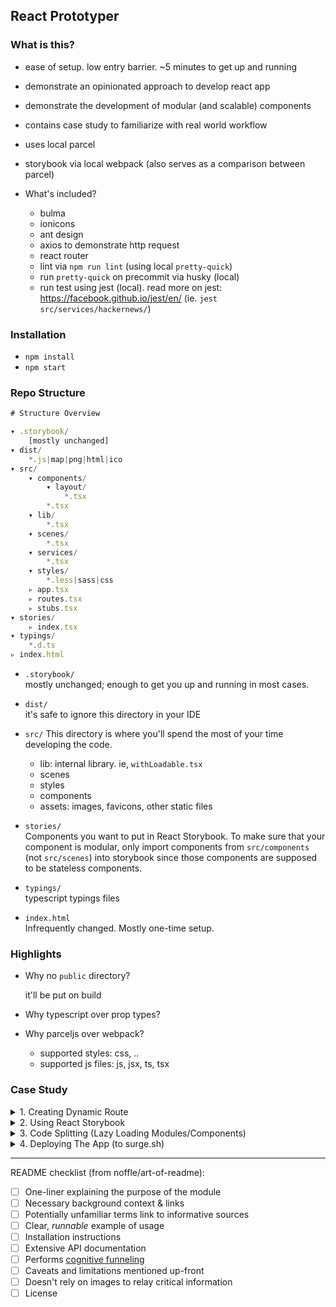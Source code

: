 ## React Prototyper

### What is this?

* ease of setup. low entry barrier. ~5 minutes to get up and running
* demonstrate an opinionated approach to develop react app
* demonstrate the development of modular (and scalable) components
* contains case study to familiarize with real world workflow
* uses local parcel
* storybook via local webpack (also serves as a comparison between parcel)

* What's included?
  * bulma
  * ionicons
  * ant design
  * axios to demonstrate http request
  * react router
  * lint via `npm run lint` (using local `pretty-quick`)
  * run `pretty-quick` on precommit via husky (local)
  * run test using jest (local). read more on jest: https://facebook.github.io/jest/en/ (ie. `jest src/services/hackernews/`)

### Installation

* `npm install`
* `npm start`

### Repo Structure

```js
# Structure Overview

▾ .storybook/
    [mostly unchanged]
▾ dist/
    *.js|map|png|html|ico
▾ src/
    ▾ components/
        ▾ layout/
            *.tsx
        *.tsx
    ▾ lib/
        *.tsx
    ▾ scenes/
        *.tsx
    ▾ services/
        *.tsx
    ▾ styles/
        *.less|sass|css
    ▹ app.tsx
    ▹ routes.tsx
    ▹ stubs.tsx
▾ stories/
    ▹ index.tsx
▾ typings/
    *.d.ts
▹ index.html
```

* `.storybook/`  
  mostly unchanged; enough to get you up and running in most cases.

* `dist/`  
  it's safe to ignore this directory in your IDE

* `src/`
  This directory is where you'll spend the most of your time developing the code.

  * lib: internal library. ie, `withLoadable.tsx`
  * scenes
  * styles
  * components
  * assets: images, favicons, other static files

* `stories/`  
  Components you want to put in React Storybook. To make sure that your component is modular, only import components from `src/components` (not `src/scenes`) into storybook since those components are supposed to be stateless components.

* `typings/`  
  typescript typings files

* `index.html`  
  Infrequently changed. Mostly one-time setup.

### Highlights

* Why no `public` directory?

  it'll be put on build

* Why typescript over prop types?
* Why parceljs over webpack?
  * supported styles: css, ..
  * supported js files: js, jsx, ts, tsx

### Case Study

<details>
<summary>1. Creating Dynamic Route</summary>
_WIP_
</details>

<details>
<summary>2. Using React Storybook</summary>
_WIP_
</details>

<details>
<summary>3. Code Splitting (Lazy Loading Modules/Components)</summary>
_WIP_

on first build:

* build app.js (main entry)
* build dynamic import (LoadableDemo, etc.)
* verify by checking `dist/` directory

on initial load: only load main entry (app.js)

when visiting a page that contains loadable component, load the component. how to validate:

* open developer tool
* open "Sources" tab > `src/components/`
* you shouldn't see `LoadableDemo.tsx`, because it's not loaded yet
* click "Loadable Component" in navbar
* check "Sources" tab > `src/components/`
* now you should see `LoadableDemo.tsx` there because it's loaded!
* also check in "Network" tab, there's should be a GET request to load `LoadableDemo.[random number].js` that indicates the script was lazy-loaded

</details>

<details>
<summary>4. Deploying The App (to surge.sh)</summary>
_WIP_
</details>

---

README checklist (from noffle/art-of-readme):

* [ ] One-liner explaining the purpose of the module
* [ ] Necessary background context & links
* [ ] Potentially unfamiliar terms link to informative sources
* [ ] Clear, _runnable_ example of usage
* [ ] Installation instructions
* [ ] Extensive API documentation
* [ ] Performs [cognitive funneling](https://github.com/noffle/art-of-readme#cognitive-funneling)
* [ ] Caveats and limitations mentioned up-front
* [ ] Doesn't rely on images to relay critical information
* [ ] License
